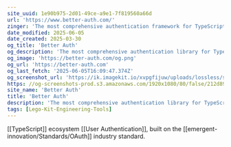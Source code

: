 ```yaml
---
site_uuid: 1e90b975-2d01-49ce-a9e1-7f819560a66d
url: 'https://www.better-auth.com/'
zinger: 'The most comprehensive authentication framework for TypeScript.'
date_modified: 2025-06-05
date_created: 2025-03-30
og_title: 'Better Auth'
og_description: 'The most comprehensive authentication library for TypeScript.'
og_image: 'https://better-auth.com/og.png'
og_url: 'https://better-auth.com'
og_last_fetch: '2025-06-05T16:09:47.374Z'
og_screenshot_url: 'https://ik.imagekit.io/xvpgfijuw/uploads/lossless/screenshots/20250604_Better_Auth_og_screenshot.jpeg'
https: //og-screenshots-prod.s3.amazonaws.com/1920x1080/80/false/212d8970014c862f145aa3136f9efc4d7923a2d1b3df055924803af82d9768d1.jpeg
site_name: 'Better Auth'
title: 'Better Auth'
description: 'The most comprehensive authentication library for TypeScript.'
tags: [Lego-Kit-Engineering-Tools]
---
```


[[TypeScript]] ecosystem [[User Authentication]], built on the [[emergent-innovation/Standards/OAuth]] industry standard.